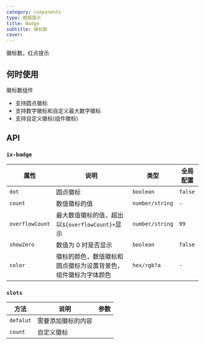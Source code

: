 ```yaml
---
category: components
type: 数据展示
title: Badge
subtitle: 徽标数
cover:
---
```


徽标数，红点提示

## 何时使用

徽标数组件

- 支持圆点徽标
- 支持数字徽标和自定义最大数字徽标
- 支持自定义徽标(组件徽标)

## API

### `ix-badge`

| 属性            | 说明                                                           | 类型            | 全局配置 |
| --------------- | -------------------------------------------------------------- | --------------- | -------- |
| `dot`           | 圆点徽标                                                       | `boolean`       | `false`  |
| `count`         | 数值徽标的值                                                   | `number/string` | `-`      |
| `overflowCount` | 最大数值徽标的值，超出以`${overflowCount}+`显示                | `number/string` | `99`     |
| `showZero`      | 数值为 0 时是否显示                                            | `boolean`       | `false`  |
| `color`         | 徽标的颜色，数值徽标和圆点徽标为设置背景色，组件徽标为字体颜色 | `hex/rgb?a`     | `-`      |

### `slots`

| 方法      | 说明               | 参数 |
| --------- | ------------------ | ---- |
| `defalut` | 需要添加徽标的内容 |
| `count`   | 自定义徽标         |
